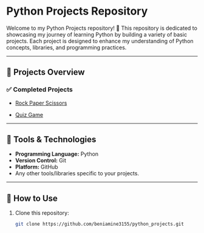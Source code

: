 # Python Projects Repository

Welcome to my Python Projects repository! 🎉 This repository is dedicated to showcasing my journey of learning Python by building a variety of basic projects. Each project is designed to enhance my understanding of Python concepts, libraries, and programming practices.

---

## 📂 Projects Overview

### ✅ Completed Projects

- [Rock Paper Scissors](https://github.com/beniamine3155/python_projects/blob/main/Rock_Paper_Scissors/README.md)

- [Quiz Game](https://github.com/beniamine3155/python_projects/blob/main/Quiz_Game/README.md)

---

## 🧰 Tools & Technologies

- **Programming Language:** Python
- **Version Control:** Git
- **Platform:** GitHub
- Any other tools/libraries specific to your projects.

---

## 🚀 How to Use

1. Clone this repository:
   ```bash
   git clone https://github.com/beniamine3155/python_projects.git
   ```
